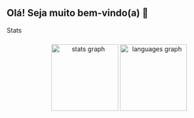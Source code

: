 ## Olá! Seja muito bem-vindo(a) 👋
<p align="left">Stats</p>

###

<div align="center">
  <img src="https://github-readme-stats.vercel.app/api?username=RenatoOliveiraCosta&hide_title=false&hide_rank=false&show_icons=true&include_all_commits=true&count_private=true&disable_animations=false&theme=gruvbox_light&locale=en&hide_border=false&order=1" height="150" alt="stats graph"  />
  <img src="https://github-readme-stats.vercel.app/api/top-langs?username=RenatoOliveiraCosta&locale=en&hide_title=false&layout=compact&card_width=320&langs_count=5&theme=gruvbox_light&hide_border=false&order=2" height="150" alt="languages graph"  />
</div>

###
